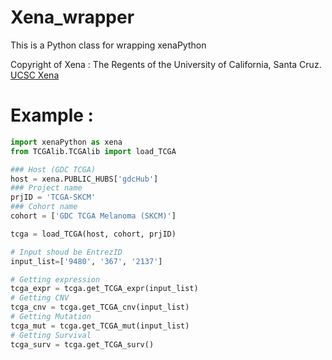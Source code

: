 # Xena_wrapper

This is a Python class for wrapping xenaPython

Copyright of Xena : The Regents of the University of California, Santa Cruz.
[UCSC Xena](https://xena.ucsc.edu/)

# Example :
```Python
import xenaPython as xena
from TCGAlib.TCGAlib import load_TCGA

### Host (GDC TCGA)
host = xena.PUBLIC_HUBS['gdcHub']
### Project name
prjID = 'TCGA-SKCM'
### Cohort name
cohort = ['GDC TCGA Melanoma (SKCM)']

tcga = load_TCGA(host, cohort, prjID)

# Input shoud be EntrezID
input_list=['9480', '367', '2137']

# Getting expression
tcga_expr = tcga.get_TCGA_expr(input_list)
# Getting CNV
tcga_cnv = tcga.get_TCGA_cnv(input_list)
# Getting Mutation
tcga_mut = tcga.get_TCGA_mut(input_list)
# Getting Survival
tcga_surv = tcga.get_TCGA_surv()
```
